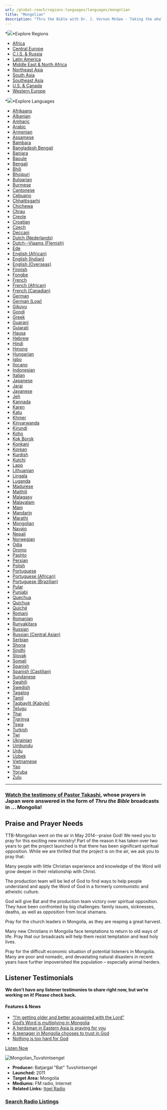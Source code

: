 ```yaml
---
url: /global-reach/regions-languages/languages/mongolian
title: "Mongolian"
description: "Thru the Bible with Dr. J. Vernon McGee - Taking the whole Word to the whole world"
---
```





*![](/img/icon-openclose.png)*Explore Regions


* [Africa](/global-reach/regions-languages/regions/africa "Africa region")
* [Central Europe](/global-reach/regions-languages/regions/central-europe "Central Europe region")
* [C.I.S. & Russia](/global-reach/regions-languages/regions/c-i-s-russia "C.I.S. and Russia region")
* [Latin America](/global-reach/regions-languages/regions/latin-america "Latin America region")
* [Middle East & North Africa](/global-reach/regions-languages/regions/middle-east-north-africa "Middle East and North Africa region")
* [Northeast Asia](/global-reach/regions-languages/regions/northeast-asia "Northeast Asia region")
* [South Asia](/global-reach/regions-languages/regions/south-asia "South Asia region")
* [Southeast Asia](/global-reach/regions-languages/regions/southeast-asia "Southeast Asia region")
* [U.S. & Canada](/global-reach/regions-languages/regions/u-s-canada "U.S. and Canada region")
* [Western Europe](/global-reach/regions-languages/regions/western-europe "Western Europe region")




*![](/img/icon-openclose.png)*Explore Languages


* [Afrikaans](/global-reach/regions-languages/languages/afrikaans)
* [Albanian](/global-reach/regions-languages/languages/albanian)
* [Amharic](/global-reach/regions-languages/languages/amharic)
* [Arabic](/global-reach/regions-languages/languages/arabic)
* [Armenian](/global-reach/regions-languages/languages/armenian)
* [Assamese](/global-reach/regions-languages/languages/assamese)
* [Bambara](/global-reach/regions-languages/languages/bambara)
* [Bangladesh Bengali](/global-reach/regions-languages/languages/bangla-bengali)
* [Banjara](/global-reach/regions-languages/languages/banjara)
* [Baoule](/global-reach/regions-languages/languages/baoule)
* [Bengali](/global-reach/regions-languages/languages/bengali)
* [Bhili](/global-reach/regions-languages/languages/bhili)
* [Bhojpuri](/global-reach/regions-languages/languages/bhojpuri)
* [Bulgarian](/global-reach/regions-languages/languages/bulgarian)
* [Burmese](/global-reach/regions-languages/languages/burmese)
* [Cantonese](/global-reach/regions-languages/languages/cantonese)
* [Cebuano](/global-reach/regions-languages/languages/cebuano)
* [Chhattisgarhi](/global-reach/regions-languages/languages/chhattisgarhi)
* [Chichewa](/global-reach/regions-languages/languages/chichewa)
* [Chrau](/global-reach/regions-languages/languages/chrau)
* [Creole](/global-reach/regions-languages/languages/creole)
* [Croatian](/global-reach/regions-languages/languages/croatian)
* [Czech](/global-reach/regions-languages/languages/czech)
* [Deccani](/global-reach/regions-languages/languages/deccani)
* [Dutch (Nederlands)](/global-reach/regions-languages/languages/dutch)
* [Dutch--Vlaams (Flemish)](/global-reach/regions-languages/languages/flemish)
* [Ede](/global-reach/regions-languages/languages/ede)
* [English (African)](/global-reach/regions-languages/languages/english-(african))
* [English (Indian)](/global-reach/regions-languages/languages/english-(indian))
* [English (Overseas)](/global-reach/regions-languages/languages/english-(overseas))
* [Finnish](/global-reach/regions-languages/languages/finnish)
* [Fongbe](/global-reach/regions-languages/languages/fongbe)
* [French](/global-reach/regions-languages/languages/french)
* [French (African)](/global-reach/regions-languages/languages/french-(african))
* [French (Canadian)](/global-reach/regions-languages/languages/french-(canadian))
* [German](/global-reach/regions-languages/languages/german)
* [German (Low)](/global-reach/regions-languages/languages/german-(low))
* [Gikuyu](/global-reach/regions-languages/languages/gikuyu)
* [Gondi](/global-reach/regions-languages/languages/gondi)
* [Greek](/global-reach/regions-languages/languages/greek)
* [Guarani](/global-reach/regions-languages/languages/guarani)
* [Gujarati](/global-reach/regions-languages/languages/gujarati)
* [Hausa](/global-reach/regions-languages/languages/hausa)
* [Hebrew](/global-reach/regions-languages/languages/hebrew)
* [Hindi](/global-reach/regions-languages/languages/hindi)
* [Hmong](/global-reach/regions-languages/languages/hmong)
* [Hungarian](/global-reach/regions-languages/languages/hungarian)
* [Igbo](/global-reach/regions-languages/languages/igbo)
* [Ilocano](/global-reach/regions-languages/languages/ilocano)
* [Indonesian](/global-reach/regions-languages/languages/indonesian)
* [Italian](/global-reach/regions-languages/languages/italian)
* [Japanese](/global-reach/regions-languages/languages/japanese)
* [Jarai](/global-reach/regions-languages/languages/jarai)
* [Javanese](/global-reach/regions-languages/languages/javanese)
* [Jeh](/global-reach/regions-languages/languages/jeh)
* [Kannada](/global-reach/regions-languages/languages/kannada)
* [Karen](/global-reach/regions-languages/languages/karen)
* [Katu](/global-reach/regions-languages/languages/katu)
* [Khmer](/global-reach/regions-languages/languages/khmer)
* [Kinyarwanda](/global-reach/regions-languages/languages/kinyarwanda)
* [Kirundi](/global-reach/regions-languages/languages/kirundi)
* [Koho](/global-reach/regions-languages/languages/koho)
* [Kok Borok](/global-reach/regions-languages/languages/kok-borok)
* [Konkani](/global-reach/regions-languages/languages/konkani)
* [Korean](/global-reach/regions-languages/languages/korean)
* [Kurdish](/global-reach/regions-languages/languages/kurdish)
* [Kutchi](/global-reach/regions-languages/languages/kutchi)
* [Lapp](/global-reach/regions-languages/languages/lapp)
* [Lithuanian](/global-reach/regions-languages/languages/lithuanian)
* [Lingala](/global-reach/regions-languages/languages/lingala)
* [Luganda](/global-reach/regions-languages/languages/luganda)
* [Madurese](/global-reach/regions-languages/languages/madurese)
* [Maithili](/global-reach/regions-languages/languages/maithili)
* [Malagasy](/global-reach/regions-languages/languages/malagasy)
* [Malayalam](/global-reach/regions-languages/languages/malayalam)
* [Mam](/global-reach/regions-languages/languages/mam)
* [Mandarin](/global-reach/regions-languages/languages/mandarin)
* [Marathi](/global-reach/regions-languages/languages/marathi)
* [Mongolian](/global-reach/regions-languages/languages/mongolian)
* [Navajo](/global-reach/regions-languages/languages/navajo)
* [Nepali](/global-reach/regions-languages/languages/nepali)
* [Norwegian](/global-reach/regions-languages/languages/norwegian)
* [Odia](/global-reach/regions-languages/languages/oriya)
* [Oromo](/global-reach/regions-languages/languages/oromo)
* [Pashto](/global-reach/regions-languages/languages/pashto)
* [Persian](/global-reach/regions-languages/languages/persian)
* [Polish](/global-reach/regions-languages/languages/polish)
* [Portuguese](/global-reach/regions-languages/languages/portuguese)
* [Portuguese (African)](/global-reach/regions-languages/languages/portuguese-(african))
* [Portuguese (Brazilian)](/global-reach/regions-languages/languages/portuguese-(brazilian))
* [Pular](/global-reach/regions-languages/languages/pulaar)
* [Punjabi](/global-reach/regions-languages/languages/punjabi)
* [Quechua](/global-reach/regions-languages/languages/quechua)
* [Quichua](/global-reach/regions-languages/languages/quichua)
* [Quiché](/global-reach/regions-languages/languages/quiche)
* [Romani](/global-reach/regions-languages/languages/romani)
* [Romanian](/global-reach/regions-languages/languages/romanian)
* [Runyakitara](/global-reach/regions-languages/languages/runyakitara)
* [Russian](/global-reach/regions-languages/languages/russian)
* [Russian (Central Asian)](/global-reach/regions-languages/languages/russian-(central-asian))
* [Serbian](/global-reach/regions-languages/languages/serbian)
* [Shona](/global-reach/regions-languages/languages/shona)
* [Sindhi](/global-reach/regions-languages/languages/sindhi)
* [Slovak](/global-reach/regions-languages/languages/slovak)
* [Somali](/global-reach/regions-languages/languages/somali)
* [Spanish](/global-reach/regions-languages/languages/spanish)
* [Spanish (Castilian)](/global-reach/regions-languages/languages/spanish-(castilian))
* [Sundanese](/global-reach/regions-languages/languages/sudanese)
* [Swahili](/global-reach/regions-languages/languages/swahili)
* [Swedish](/global-reach/regions-languages/languages/swedish)
* [Tagalog](/global-reach/regions-languages/languages/tagalog)
* [Tamil](/global-reach/regions-languages/languages/tamil)
* [Taqbaylit (Kabyle)](http://www.ttb.org/taqbaylit)
* [Telugu](/global-reach/regions-languages/languages/telugu)
* [Thai](/global-reach/regions-languages/languages/thai)
* [Tigrinya](/global-reach/regions-languages/languages/tigrinya)
* [Tswa](/global-reach/regions-languages/languages/tswa)
* [Turkish](/global-reach/regions-languages/languages/turkish)
* [Twi](/global-reach/regions-languages/languages/twi)
* [Ukrainian](/global-reach/regions-languages/languages/ukrainian)
* [Umbundu](/global-reach/regions-languages/languages/umbundu)
* [Urdu](/global-reach/regions-languages/languages/urdu)
* [Uzbek](/global-reach/regions-languages/languages/uzbek)
* [Vietnamese](/global-reach/regions-languages/languages/vietnamese)
* [Yao](/global-reach/regions-languages/languages/yao)
* [Yoruba](/global-reach/regions-languages/languages/yoruba)
* [Zulu](/global-reach/regions-languages/languages/zulu)








---



### [Watch the testimony of Pastor Takashi](https://youtu.be/8Que0IA79O4), whose prayers in Japan were answered in the form of *Thru the Bible* broadcasts in ... Mongolia!


## Praise and Prayer Needs


 TTB-Mongolian went on the air in May 2014--praise God! We need you to pray for this exciting new ministry! Part of the reason it has taken over two years to get the project launched is that there has been significant spiritual opposition. While we are thrilled that the project is on the air, we ask you to pray that:   

  

Many people with little Christian experience and knowledge of the Word will grow deeper in their relationship with Christ.  

  

The production team will be led of God to find ways to help people understand and apply the Word of God in a formerly communistic and atheistic culture.   

  

God will give Bat and the production team victory over spiritual opposition. They have been confronted by big challenges: family issues, sicknesses, deaths, as well as opposition from local shamans.  

  

Pray for the church leaders in Mongolia, as they are reaping a great harvest.  

  

Many new Christians in Mongolia face temptations to return to old ways of life. Pray that our broadcasts will help them resist temptation and lead holy lives.  

  

Pray for the difficult economic situation of potential listeners in Mongolia. Many are poor and nomadic, and devastating natural disasters in recent years have further impoverished the population – especially animal herders.


## Listener Testimonials



**We don’t have any listener testimonies to share right now, but we’re working on it! Please check back.**






#### Features & News


* [“I’m getting older and better acquainted with the Lord”](../../../resources/articles-news/world-prayer-today/2023/04/11/i-m-getting-older-and-better-acquainted-with-the-lord)
* [God’s Word is multiplying in Mongolia](../../../resources/articles-news/world-prayer-today/2022/04/05/god-s-word-is-multiplying-in-mongolia)
* [A herdsman in Eastern Asia is praying for you](../../../resources/articles-news/world-prayer-today/2022/01/13/a-herdsman-in-eastern-asia-is-praying-for-you)
* [A teenager in Mongolia chooses to trust in God](../../../resources/articles-news/world-prayer-today/2021/04/13/a-teenager-in-mongolia-chooses-to-trust-in-god)
* [Nothing is too hard for God](../../../resources/articles-news/world-prayer-today/2021/01/14/nothing-is-too-hard-for-god)








[Listen Now](http://www.itgelradio.com "listen now") 


![Mongolian_Tuvshintsengel](/images/default-source/producers/mongolian_tuvshintsengel.jpg?sfvrsn=b80e1c16_2 "Mongolian_Tuvshintsengel")
* **Producer:** Batjargal "Bat" Tuvshintsengel
* **Launched:** 2011
* **Target Area:** Mongolia
* **Mediums:** FM radio, Internet
* **Related Links:** ​[Itgel Radio](http://www.itgelradio.com)


### [Search Radio Listings](/programs/find-a-station)






